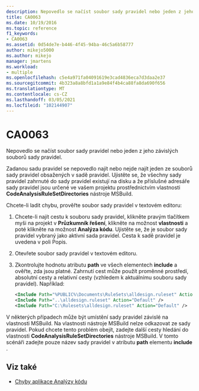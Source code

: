 ```yaml
---
description: Nepovedlo se načíst soubor sady pravidel nebo jeden z jeho závislých souborů sady pravidel.
title: CA0063
ms.date: 10/19/2016
ms.topic: reference
f1_keywords:
- CA0063
ms.assetid: 0d54de7e-b446-4f45-94ba-46c5a6b58777
author: mikejo5000
ms.author: mikejo
manager: jmartens
ms.workload:
- multiple
ms.openlocfilehash: c5e4a971fa04091619e3cad4836eca7d3daa2e37
ms.sourcegitcommit: 4b323a8a8bfd1a1a9e84f4b4ca88fa8da690f656
ms.translationtype: MT
ms.contentlocale: cs-CZ
ms.lasthandoff: 03/05/2021
ms.locfileid: "102144907"
---
```

# <a name="ca0063"></a>CA0063

Nepovedlo se načíst soubor sady pravidel nebo jeden z jeho závislých souborů sady pravidel.

Zadanou sadu pravidel se nepovedlo najít nebo nejde najít jeden ze souborů sady pravidel obsažených v sadě pravidel. Ujistěte se, že všechny sady pravidel zahrnuté do sady pravidel existují na disku a že příslušné adresáře sady pravidel jsou určené ve vašem projektu prostřednictvím vlastnosti **CodeAnalysisRuleSetDirectories** nástroje MSBuild.

Chcete-li ladit chybu, prověřte soubor sady pravidel v textovém editoru:

1. Chcete-li najít cestu k souboru sady pravidel, klikněte pravým tlačítkem myši na projekt v **Průzkumník řešení**, klikněte na možnost **vlastnosti** a poté klikněte na možnost **Analýza kódu**. Ujistěte se, že je soubor sady pravidel vybraný jako aktivní sada pravidel. Cesta k sadě pravidel je uvedena v poli Popis.

2. Otevřete soubor sady pravidel v textovém editoru.

3. Zkontrolujte hodnotu atributu **path** ve všech elementech **include** a ověřte, zda jsou platné. Zahrnutí cest může použít proměnné prostředí, absolutní cesty a relativní cesty (vzhledem k aktuálnímu souboru sady pravidel). Například:

   ```xml
   <Include Path="%PUBLIC%\Documents\RuleSets\alldesign.ruleset" Action="Default" />
   <Include Path="..\alldesign.ruleset" Action="Default" />
   <Include Path="C:\Rulesets\alldesign.ruleset" Action="Default" />
   ```

V některých případech může být umístění sady pravidel závislé na vlastnosti MSBuild. Na vlastnosti nástroje MSBuild nelze odkazovat ze sady pravidel. Pokud chcete tento problém obejít, zadejte další cesty hledání do vlastnosti **CodeAnalysisRuleSetDirectories** nástroje MSBuild. V tomto scénáři zadejte pouze název sady pravidel v atributu **path** elementu **include** .

## <a name="see-also"></a>Viz také

- [Chyby aplikace Analýzy kódu](../code-quality/code-analysis-application-errors.md)
